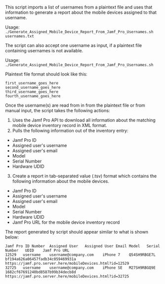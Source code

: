 This script imports a list of usernames from a plaintext file  and uses that information to generate a report about the mobile devices assigned to that username.

Usage: `./Generate_Assigned_Mobile_Device_Report_From_Jamf_Pro_Usernames.sh usernames.txt`

The script can also accept one username as input, if a plaintext file containing usernames
is not available.

Usage: `./Generate_Assigned_Mobile_Device_Report_From_Jamf_Pro_Usernames.sh`

Plaintext file format should look like this:

```
first_username_goes_here
second_username_goes_here
third_username_goes_here
fourth_username_goes_here
```

Once the username(s) are read from in from the plaintext file or from manual input, the script takes the following actions:

1. Uses the Jamf Pro API to download all information about the matching mobile device inventory record in XML format.
2. Pulls the following information out of the inventory entry:

*    Jamf Pro ID
*    Assigned user's username
*    Assigned user's email
*    Model
*    Serial Number
*    Hardware UDID

3. Create a report in tab-separated value (.tsv) format which contains the following information
   about the mobile devices.

*    Jamf Pro ID
*    Assigned user's username
*    Assigned user's email
*    Model
*    Serial Number
*    Hardware UDID
*    Jamf Pro URL for the mobile device inventory record

The report generated by script should appear similar to what is shown below:

```
Jamf Pro ID Number	Assigned User	Assigned User Email	Model	Serial Number	UDID	Jamf Pro URL
12529	username	username@company.com	iPhone 7	Q54SH9RBGE7L	bf194a626a06457fadb34c059469931a	https://jamf.pro.server.here/mobileDevices.html?id=12529
32725	username	username@company.com	iPhone SE	M27SH9RBGQ9E	1682cf67691240bd8587b99b34decb8d	https://jamf.pro.server.here/mobileDevices.html?id=32725
```
